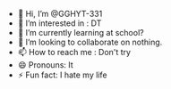- 👋 Hi, I’m @GGHYT-331
- 👀 I’m interested in : DT
- 🌱 I’m currently learning at school?
- 💞️ I’m looking to collaborate on nothing.
- 📫 How to reach me : Don't try
- 😄 Pronouns: It
- ⚡ Fun fact: I hate my life

<!---
GGHYT-331/GGHYT-331 is a ✨ special ✨ repository because its `README.md` (this file) appears on your GitHub profile.
You can click the Preview link to take a look at your changes.
--->
